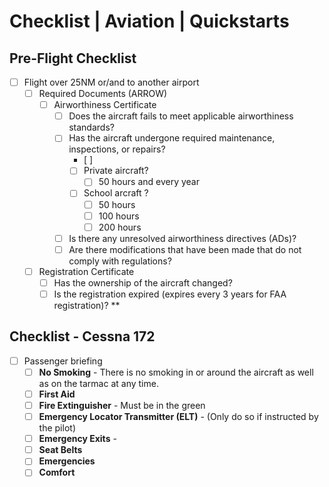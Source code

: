 # Checklist | Aviation | Quickstarts
## Pre-Flight Checklist
- [ ] Flight over 25NM or/and to another airport
  - [ ] Required Documents (ARROW)
    - [ ] Airworthiness Certificate
      - [ ] Does the aircraft fails to meet applicable airworthiness standards?
      - [ ] Has the aircraft undergone required maintenance, inspections, or repairs?
        - [ ] 
        - [ ] Private aircraft?
          - [ ] 50 hours and every year
        - [ ] School arcraft ?
          - [ ] 50 hours
          - [ ] 100 hours
          - [ ] 200 hours
      - [ ] Is there any unresolved airworthiness directives (ADs)?
      - [ ] Are there modifications that have been made that do not comply with regulations?
  - [ ] Registration Certificate
    - [ ] Has the ownership of the aircraft changed?
    - [ ] Is the registration expired (expires every 3 years for FAA registration)? **
## Checklist - Cessna 172
- [ ] Passenger briefing
  - [ ] **No Smoking** - There is no smoking in or around the aircraft as well as on the tarmac at any time.
  - [ ] **First Aid**
  - [ ] **Fire Extinguisher** - Must be in the green
  - [ ] **Emergency Locator Transmitter (ELT)** - (Only do so if instructed by the pilot)
  - [ ] **Emergency Exits** - 
  - [ ] **Seat Belts**
  - [ ] **Emergencies**
  - [ ] **Comfort**
